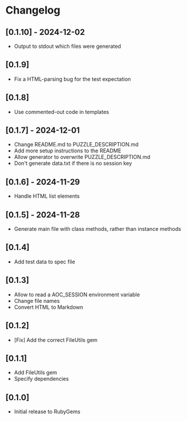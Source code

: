 # Changelog

## [0.1.10] - 2024-12-02

- Output to stdout which files were generated

## [0.1.9]

- Fix a HTML-parsing bug for the test expectation

## [0.1.8]

- Use commented-out code in templates

## [0.1.7] - 2024-12-01

- Change README.md to PUZZLE_DESCRIPTION.md
- Add more setup instructions to the README
- Allow generator to overwrite PUZZLE_DESCRIPTION.md
- Don't generate data.txt if there is no session key

## [0.1.6] - 2024-11-29

- Handle HTML list elements

## [0.1.5] - 2024-11-28

- Generate main file with class methods, rather than instance methods

## [0.1.4]

- Add test data to spec file

## [0.1.3]

- Allow to read a AOC_SESSION environment variable
- Change file names
- Convert HTML to Markdown

## [0.1.2]

- [Fix] Add the correct FileUtils gem

## [0.1.1]

- Add FileUtils gem
- Specify dependencies

## [0.1.0]

- Initial release to RubyGems
